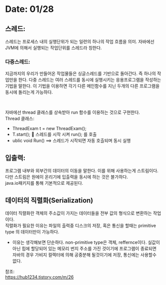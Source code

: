 # Date: 01/28

## 스레드:  
스레드는 프로세스 내의 실행단위가 되는 일련의 하나의 작업 흐름을 의미. 자바에선 JVM에 의해서 실행되는 작업단위를 스레드라 칭한다.  

### 다중스레드:  
지금까지의 우리가 만들어온 작업물들은 싱글스레드를 기반으로 돌아간다. 즉 하나의 작업만을 한다. 다중 스레드는 여러 스레드를 동시에 
실행시키는 응용프로그램을 작성하는 기법을 말한다. 이 기법을 이용하면 각기 다른 메인함수를 지닌 두개의 다른 프로그램을 동시에 돌리는게 가능하다.  

</br>

자바에선 thread 클래스를 상속받아 run 함수를 이용하는 것으로 구현한다.  
Thread 클래스:
  * ThreadExam t = new ThreadExam();
  * T.start();  스레드를 시작 시켜 run(); 를 호출
  * ublic void Run() ==> 스레드가 시작되면 자동 호츨되며 동시 실행    


## 입출력:  
프로그램 내부와 외부간의 데이터의 이동을 말한다. 이를 위해 사용하는게 스트림이다. 다만 스트림은 원에이 온리기에 입출력을 동시에 하는 것은 블가하다.  
java.io패키지를 통해 기본적으로 제공된다.  

## 데이터의 직렬화(Serialization)  
데이터 직렬화란 객체의 주소값이 가지는 데이터들을 전부 값의 형식으로 변환하는 작업이다.  
직렬화가 필요한 이유는 파일의 출력중 디스크의 저장, 혹은 통신을 할때는 primitive type 의 데이터만이 가능하다.  
   * 이유는 생각해보면 단순하다. non-primitive type은 객체, reffernce이다. 실값이 아닌 힙에 할당되어 있는 메모리 번지 주소를 가진 것이기에 
   프로그램이 종료되면 자바의 경우 가비지 컬렉터에 의해 공중분해 될것이기에 저장, 통신에는 사용할수 없다.  
   
   참조:  
   https://hub1234.tistory.com/m/26  
   
